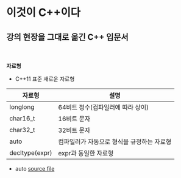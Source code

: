 # 이것이 C++이다
## 강의 현장을 그대로 옮긴 C++ 입문서
<br/><br/>
**자료형**
+ C++11 표준 새로운 자료형

자료형 | 설명
------------ | -------------
longlong | 64비트 정수(컴파일러에 따라 상이)
char16_t | 16비트 문자
char32_t | 32비트 문자
auto | 컴파일러가 자동으로 형식을 규정하는 자료형
decltype(expr) | expr과 동일한 자료형
+ auto [source file](https://github.com/Hanbyori/Project/blob/main/Sample/Auto.cpp)
